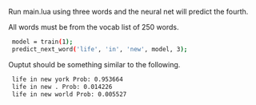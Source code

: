 
Run main.lua using three words and the neural net will predict the fourth.

All words must be from the vocab list of 250 words.

``` sh
 model = train(1);
 predict_next_word('life', 'in', 'new', model, 3);
```

Ouptut should be something similar to the following.

``` sh
 life in new york Prob: 0.953664
 life in new . Prob: 0.014226
 life in new world Prob: 0.005527
```